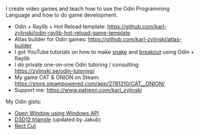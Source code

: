 I create video games and teach how to use the Odin Programming Language and how to do game development.

- Odin + Raylib + Hot Reload template: https://github.com/karl-zylinski/odin-raylib-hot-reload-game-template
- Atlas builder for Odin games: https://github.com/karl-zylinski/atlas-builder
- I got YouTube tutorials on how to make [snake](https://github.com/karl-zylinski/snake-tutorial-code) and [breakout](https://github.com/karl-zylinski/breakout) using Odin + Raylib
- I do private one-on-one Odin tutoring / consulting: https://zylinski.se/odin-tutoring/
- My game CAT & ONION on Steam: https://store.steampowered.com/app/2781210/CAT__ONION/
- Support me: https://www.patreon.com/karl_zylinski

My Odin gists:
- [Open Window using Windows API](https://gist.github.com/karl-zylinski/f8761856593776014c9de3368437e790)
- [D3D12 triangle](https://gist.github.com/jakubtomsu/ecd83e61976d974c7730f9d7ad3e1fd0) (updated by Jakub)
- [Rect Cut](https://gist.github.com/karl-zylinski/ffccda0babb7e05b0657bf0acd3f1a99)

